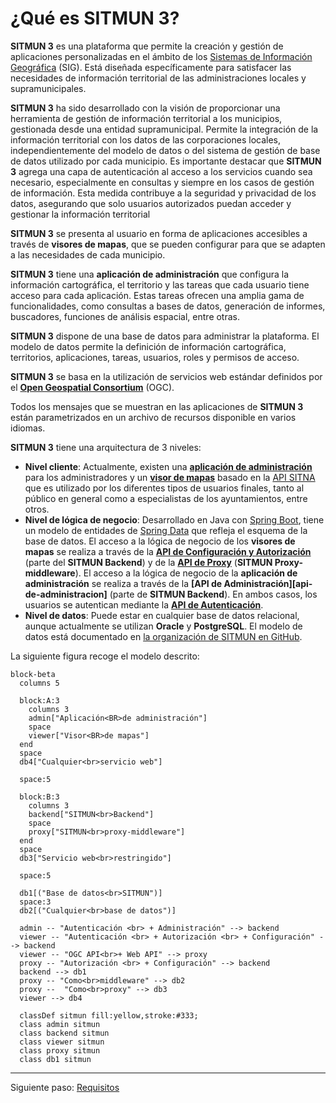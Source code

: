 # ¿Qué es SITMUN 3?

**SITMUN 3** es una plataforma que permite la creación y gestión de aplicaciones personalizadas en el ámbito de los [Sistemas de Información Geográfica](https://es.wikipedia.org/wiki/Sistema_de_informaci%C3%B3n_geogr%C3%A1fica) (SIG).
Está diseñada específicamente para satisfacer las necesidades de información territorial de las administraciones locales y supramunicipales.

**SITMUN 3** ha sido desarrollado con la visión de proporcionar una herramienta de gestión de información territorial a los municipios, gestionada desde una entidad supramunicipal.
Permite la integración de la información territorial con los datos de las corporaciones locales, independientemente del modelo de datos o del sistema de gestión de base de datos utilizado por cada municipio.
Es importante destacar que **SITMUN 3** agrega una capa de autenticación al acceso a los servicios cuando sea necesario, especialmente en consultas y siempre en los casos de gestión de información.
Esta medida contribuye a la seguridad y privacidad de los datos, asegurando que solo usuarios autorizados puedan acceder y gestionar la información territorial

**SITMUN 3** se presenta al usuario en forma de aplicaciones accesibles a través de **visores de mapas**, que se pueden configurar para que se adapten a las necesidades de cada municipio.

**SITMUN 3** tiene una **aplicación de administración** que configura la información cartográfica, el territorio y las tareas que cada usuario tiene acceso para cada aplicación.
Estas tareas ofrecen una amplia gama de funcionalidades, como consultas a bases de datos, generación de informes, buscadores, funciones de análisis espacial, entre otras.

**SITMUN 3** dispone de una base de datos para administrar la plataforma.
El modelo de datos permite la definición de información cartográfica, territorios, aplicaciones, tareas, usuarios, roles y permisos de acceso.

**SITMUN 3** se basa en la utilización de servicios web estándar definidos por el **[Open Geospatial Consortium](https://www.ogc.org/)** (OGC).

Todos los mensajes que se muestran en las aplicaciones de **SITMUN 3** están parametrizados en un archivo de recursos disponible en varios idiomas.

**SITMUN 3** tiene una arquitectura de 3 niveles:

- **Nivel cliente**: Actualmente, existen una **[aplicación de administración](https://github.com/sitmun/sitmun-admin-app)** para los administradores
  y un **[visor de mapas](https://github.com/sitmun/sitmun-viewer-app)** basado en la [API SITNA](https://github.com/sitna/api-sitna)
  que es utilizado por los diferentes tipos de usuarios finales, tanto al público en general como a especialistas de los ayuntamientos, entre otros.
- **Nivel de lógica de negocio**: Desarrollado en Java con [Spring Boot](https://spring.io/projects/spring-boot),
  tiene un modelo de entidades de [Spring Data](https://spring.io/projects/spring-data) que refleja el esquema de la base de datos.
  El acceso a la lógica de negocio de los **visores de mapas** se realiza a través de la **[API de Configuración y Autorización][api-de-configuracion-y-autorizacion]** (parte del **SITMUN Backend**) y de la **[API de Proxy][api-de-proxy]** (**SITMUN Proxy-middleware**).
  El acceso a la lógica de negocio de la **aplicación de administración** se realiza a través de la **[API de Administración][api-de-administracion]** (parte de **SITMUN Backend**).
  En ambos casos, los usuarios se autentican mediante la **[API de Autenticación][api-de-autenticacion]**.
- **Nivel de datos**: Puede estar en cualquier base de datos relacional, aunque actualmente se utilizan **Oracle** y **PostgreSQL**.
  El modelo de datos está documentado en [la organización de SITMUN en GitHub](https://github.com/sitmun).

La siguiente figura recoge el modelo descrito:
```mermaid
block-beta
  columns 5

  block:A:3
    columns 3
    admin["Aplicación<BR>de administración"]
    space
    viewer["Visor<BR>de mapas"]
  end
  space
  db4["Cualquier<br>servicio web"]

  space:5

  block:B:3
    columns 3
    backend["SITMUN<br>Backend"]
    space
    proxy["SITMUN<br>proxy-middleware"]
  end
  space
  db3["Servicio web<br>restringido"]

  space:5

  db1[("Base de datos<br>SITMUN")]
  space:3
  db2[("Cualquier<br>base de datos")]

  admin -- "Autenticación <br> + Administración" --> backend
  viewer -- "Autenticación <br> + Autorización <br> + Configuración" --> backend
  viewer -- "OGC API<br>+ Web API" --> proxy
  proxy -- "Autorización <br> + Configuración" --> backend
  backend --> db1
  proxy -- "Como<br>middleware" --> db2
  proxy --  "Como<br>proxy" --> db3
  viewer --> db4  

  classDef sitmun fill:yellow,stroke:#333;
  class admin sitmun
  class backend sitmun
  class viewer sitmun
  class proxy sitmun
  class db1 sitmun 
```

[api-de-autenticacion]: ../api.md#api-de-autenticacion
[api-de-configuracion-y-autorizacion]: ../api.md#api-de-configuracion-y-autorizacion
[api-de-proxy]: ../api.md#api-de-proxy

---

Siguiente paso: [Requisitos](requisitos.md)